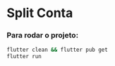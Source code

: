 # Split Conta

### Para rodar o projeto:


``` bash
flutter clean && flutter pub get
flutter run
```